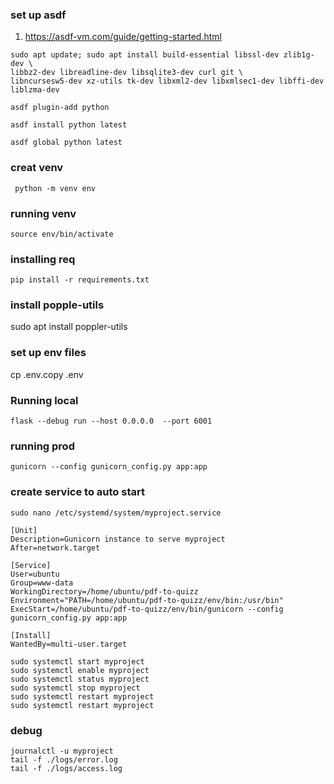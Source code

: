 ### set up asdf

1. https://asdf-vm.com/guide/getting-started.html

```
sudo apt update; sudo apt install build-essential libssl-dev zlib1g-dev \
libbz2-dev libreadline-dev libsqlite3-dev curl git \
libncursesw5-dev xz-utils tk-dev libxml2-dev libxmlsec1-dev libffi-dev liblzma-dev
```

```
asdf plugin-add python
```

```
asdf install python latest
```

```
asdf global python latest
```

### creat venv

```
 python -m venv env
```

### running venv

```
source env/bin/activate
```

### installing req

```
pip install -r requirements.txt
```

### install popple-utils

sudo apt install poppler-utils

### set up env files

cp .env.copy .env

### Running local

```
flask --debug run --host 0.0.0.0  --port 6001
```

### running prod

```
gunicorn --config gunicorn_config.py app:app
```

### create service to auto start

```
sudo nano /etc/systemd/system/myproject.service
```

```
[Unit]
Description=Gunicorn instance to serve myproject
After=network.target

[Service]
User=ubuntu
Group=www-data
WorkingDirectory=/home/ubuntu/pdf-to-quizz
Environment="PATH=/home/ubuntu/pdf-to-quizz/env/bin:/usr/bin"
ExecStart=/home/ubuntu/pdf-to-quizz/env/bin/gunicorn --config gunicorn_config.py app:app

[Install]
WantedBy=multi-user.target
```

```
sudo systemctl start myproject
sudo systemctl enable myproject
sudo systemctl status myproject
sudo systemctl stop myproject
sudo systemctl restart myproject
sudo systemctl restart myproject
```

### debug

```
journalctl -u myproject
tail -f ./logs/error.log
tail -f ./logs/access.log
```
